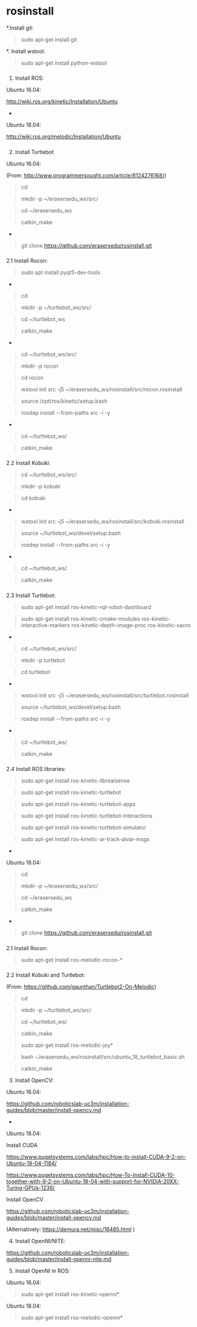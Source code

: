 # rosinstall

*.Install git:

> sudo apt-get install git

*. Install wstool:

> sudo apt-get install python-wstool

#####
#####

1. Install ROS:

Ubuntu 16.04:

http://wiki.ros.org/kinetic/Installation/Ubuntu

*

Ubuntu 18.04:

http://wiki.ros.org/melodic/Installation/Ubuntu

#####
#####

2. Install Turtlebot

Ubuntu 16.04:

(From: http://www.programmersought.com/article/8124276168/)


> cd

> mkdir -p ~/erasersedu_ws/src/

> cd ~/erasersedu_ws

> catkin_make

*

> git clone https://github.com/erasersedu/rosinstall.git


#####
2.1 Install Rocon:

> sudo apt install pyqt5-dev-tools

*

> cd

> mkdir -p ~/turtlebot_ws/src/

> cd ~/turtlebot_ws

> catkin_make

*

> cd ~/turtlebot_ws/src/

> mkdir -p rocon

> cd rocon

> wstool init src -j5 ~/erasersedu_ws/rosinstall/src/rocon.rosinstall

> source /opt/ros/kinetic/setup.bash

> rosdep install --from-paths src -i -y

*

> cd ~/turtlebot_ws/

> catkin_make


#####
2.2 Install Kobuki:

> cd ~/turtlebot_ws/src/

> mkdir -p kobuki

> cd kobuki

*

> wstool init src -j5 ~/erasersedu_ws/rosinstall/src/kobuki.rosinstall

> source ~/turtlebot_ws/devel/setup.bash

> rosdep install --from-paths src -i -y

*

> cd ~/turtlebot_ws/

> catkin_make

#####
2.3 Install Turtlebot:

> sudo apt-get install ros-kinetic-rqt-robot-dashboard

> sudo apt-get install ros-kinetic-cmake-modules ros-kinetic-interactive-markers ros-kinetic-depth-image-proc ros-kinetic-xacro

*

> cd ~/turtlebot_ws/src/

> mkdir -p turtlebot

> cd turtlebot

*

> wstool init src -j5 ~/erasersedu_ws/rosinstall/src/turtlebot.rosinstall

> source ~/turtlebot_ws/devel/setup.bash

> rosdep install --from-paths src -i -y

*

> cd ~/turtlebot_ws/

> catkin_make


#####
2.4 Install ROS libraries:

> sudo apt-get install ros-kinetic-librealsense

> sudo apt-get install ros-kinetic-turtlebot

> sudo apt-get install ros-kinetic-turtlebot-apps

> sudo apt-get install ros-kinetic-turtlebot-interactions

> sudo apt-get install ros-kinetic-turtlebot-simulator

> sudo apt-get install ros-kinetic-ar-track-alvar-msgs

*

Ubuntu 18.04:

> cd

> mkdir -p ~/erasersedu_ws/src/

> cd ~/erasersedu_ws

> catkin_make

*

> git clone https://github.com/erasersedu/rosinstall.git


#####
2.1 Install Rocon:

> sudo apt-get install ros-melodic-rocon-*


#####
2.2 Install Kobuki and Turtlebot:

(From: https://github.com/gaunthan/Turtlebot2-On-Melodic)

> cd

> mkdir -p ~/turtlebot_ws/src/

> cd ~/turtlebot_ws/

> catkin_make

> sudo apt-get install ros-melodic-joy*

> bash ~/erasersedu_ws/rosinstall/src/ubuntu_18_turtlebot_basic.sh

> catkin_make


3. Install OpenCV:

Ubuntu 16.04:

https://github.com/roboticslab-uc3m/installation-guides/blob/master/install-opencv.md

*

Ubuntu 18.04:

Install CUDA

https://www.pugetsystems.com/labs/hpc/How-to-install-CUDA-9-2-on-Ubuntu-18-04-1184/


https://www.pugetsystems.com/labs/hpc/How-To-Install-CUDA-10-together-with-9-2-on-Ubuntu-18-04-with-support-for-NVIDIA-20XX-Turing-GPUs-1236/


Install OpenCV

https://github.com/roboticslab-uc3m/installation-guides/blob/master/install-opencv.md

(Alternatively: https://demura.net/misc/16485.html )


4. Install OpenNI/NITE:

https://github.com/roboticslab-uc3m/installation-guides/blob/master/install-openni-nite.md


5. Install OpenNI in ROS:

Ubuntu 16.04:

> sudo apt-get install ros-kinetic-openni*


Ubuntu 18.04:

> sudo apt-get install ros-melodic-openni*



